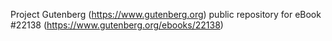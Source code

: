 Project Gutenberg (https://www.gutenberg.org) public repository for eBook #22138 (https://www.gutenberg.org/ebooks/22138)
